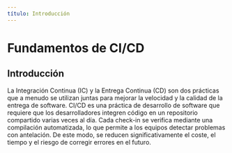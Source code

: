 ```yaml
---
título: Introducción
---
```


# Fundamentos de CI/CD

## Introducción

La Integración Continua (IC) y la Entrega Continua (CD) son dos prácticas que a menudo se utilizan juntas para mejorar la velocidad y la calidad de la entrega de software. CI/CD es una práctica de desarrollo de software que requiere que los desarrolladores integren código en un repositorio compartido varias veces al día. Cada check-in se verifica mediante una compilación automatizada, lo que permite a los equipos detectar problemas con antelación. De este modo, se reducen significativamente el coste, el tiempo y el riesgo de corregir errores en el futuro.
